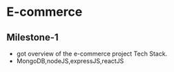 # E-commerce
## Milestone-1
- got overview of the e-commerce project Tech Stack.
- MongoDB,nodeJS,expressJS,reactJS
